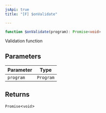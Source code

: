 ```yaml
---
jsApi: true
title: "[F] $onValidate"

---
```

```ts
function $onValidate(program): Promise<void>
```

Validation function

## Parameters

| Parameter | Type |
| ------ | ------ |
| `program` | `Program` |

## Returns

`Promise`<`void`\>
